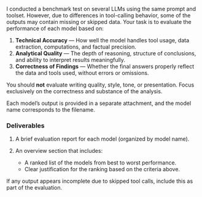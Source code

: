 I conducted a benchmark test on several LLMs using the same prompt and toolset. However, due to differences in tool-calling behavior, some of the outputs may contain missing or skipped data. Your task is to evaluate the performance of each model based on:

1. **Technical Accuracy** — How well the model handles tool usage, data extraction, computations, and factual precision.
2. **Analytical Quality** — The depth of reasoning, structure of conclusions, and ability to interpret results meaningfully.
3. **Correctness of Findings** — Whether the final answers properly reflect the data and tools used, without errors or omissions.

You should **not** evaluate writing quality, style, tone, or presentation. Focus exclusively on the correctness and substance of the analysis.

Each model’s output is provided in a separate attachment, and the model name corresponds to the filename.

### Deliverables

1. A brief evaluation report for each model (organized by model name).
2. An overview section that includes:

   * A ranked list of the models from best to worst performance.
   * Clear justification for the ranking based on the criteria above.

If any output appears incomplete due to skipped tool calls, include this as part of the evaluation.
